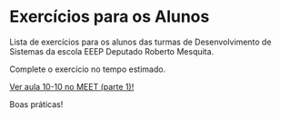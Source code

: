 # Exercícios para os Alunos
Lista de exercícios para os alunos das turmas de Desenvolvimento de Sistemas da escola EEEP Deputado Roberto Mesquita.

Complete o exercício no tempo estimado.

<a href="https://meet.google.com/zyt-qhhq-dxa" target="_blank">Ver aula 10-10 no MEET (parte 1)!</a>

Boas práticas!
